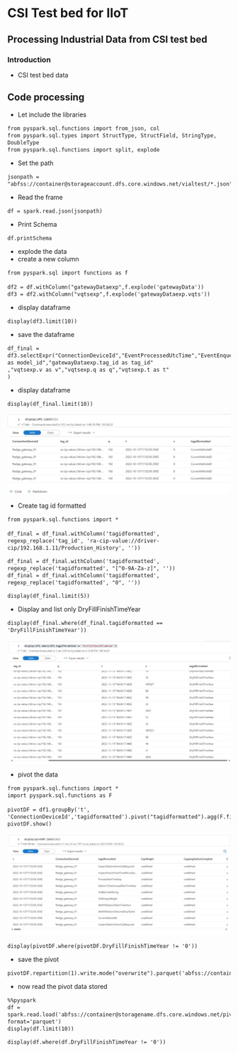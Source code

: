 # CSI Test bed for IIoT

## Processing Industrial Data from CSI test bed

### Introduction

- CSI test bed data

## Code processing

- Let include the libraries

```
from pyspark.sql.functions import from_json, col
from pyspark.sql.types import StructType, StructField, StringType, DoubleType
from pyspark.sql.functions import split, explode
```

- Set the path

```
jsonpath = "abfss://container@storageaccount.dfs.core.windows.net/vialtest/*.json"
```

- Read the frame

```
df = spark.read.json(jsonpath)
```

- Print Schema

```
df.printSchema
```

- explode the data
- create a new column

```
from pyspark.sql import functions as f

df2 = df.withColumn("gatewayDataexp",f.explode('gatewayData'))
df3 = df2.withColumn("vqtsexp",f.explode('gatewayDataexp.vqts'))
```

- display dataframe

```
display(df3.limit(10))
```

- save the dataframe

```
df_final = df3.selectExpr("ConnectionDeviceId","EventProcessedUtcTime","EventEnqueuedUtcTime","ConnectionDeviceId","gatewayDataexp.model_id as model_id","gatewayDataexp.tag_id as tag_id"
,"vqtsexp.v as v","vqtsexp.q as q","vqtsexp.t as t"
)
```

- display dataframe

```
display(df_final.limit(10))
```

![alt text](https://github.com/balakreshnan/csifactory/blob/main/IIoT/images/csi13.jpg "Architecture")

- Create tag id formatted

```
from pyspark.sql.functions import *

df_final = df_final.withColumn('tagidformatted', regexp_replace('tag_id', 'ra-cip-value://driver-cip/192.168.1.11/Production_History', ''))
```

```
df_final = df_final.withColumn('tagidformatted', regexp_replace('tagidformatted', "[^0-9A-Za-z]", ''))
df_final = df_final.withColumn('tagidformatted', regexp_replace('tagidformatted', "0", ''))
```

```
display(df_final.limit(5))
```

- Display and list only DryFillFinishTimeYear

```
display(df_final.where(df_final.tagidformatted == 'DryFillFinishTimeYear'))
```

![alt text](https://github.com/balakreshnan/csifactory/blob/main/IIoT/images/csi15.jpg "Architecture")

- pivot the data

```
from pyspark.sql.functions import *
import pyspark.sql.functions as F

pivotDF = df1.groupBy('t', 'ConnectionDeviceId','tagidformatted').pivot("tagidformatted").agg(F.first('v')).fillna(0)
pivotDF.show()
```

![alt text](https://github.com/balakreshnan/csifactory/blob/main/IIoT/images/csi14.jpg "Architecture")

```
display(pivotDF.where(pivotDF.DryFillFinishTimeYear != '0'))
```

- save the pivot

```
pivotDF.repartition(1).write.mode("overwrite").parquet('abfss://container@storagename.dfs.core.windows.net/pivotdata/')
```

- now read the pivot data stored

```
%%pyspark
df = spark.read.load('abfss://container@storagename.dfs.core.windows.net/pivotdata/*.snappy.parquet', format='parquet')
display(df.limit(10))
```

```
display(df.where(df.DryFillFinishTimeYear != '0'))
```